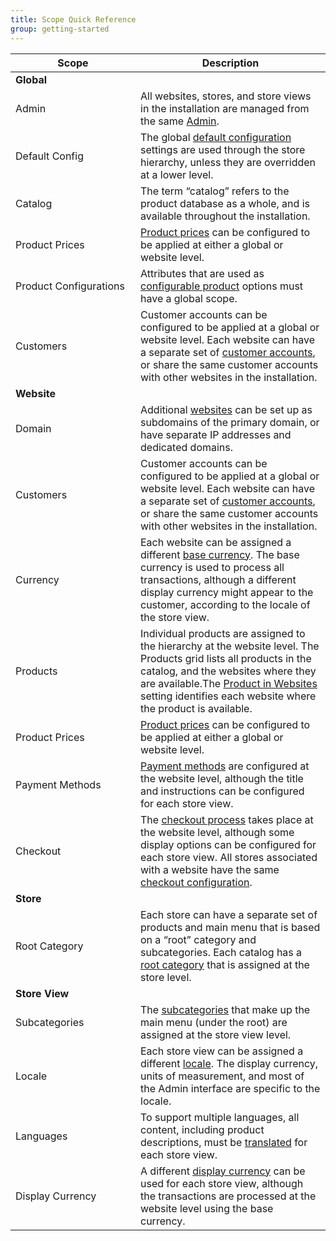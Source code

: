 ```yaml
---
title: Scope Quick Reference
group: getting-started
---
```


<table>
      <col WIDTH="200">
	   <col WIDTH="auto">
      <thead>
         <tr>
            <th>Scope</th>
            <th>Description</th>
         </tr>
      </thead>
      <tbody>
         <tr>
            <td colspan="2"><b>Global</b></td>
         </tr>
         <tr>
            <td>Admin</td>
            <td>All websites, stores, and store views in the installation are managed from the same <a href="{% link stores/admin.md %}">Admin</a>.</td>
         </tr>
         <tr>
            <td>Default Config</td>
            <td>The global <a href="{% link configuration/scope.md %}">default configuration</a> settings are used through the store hierarchy, unless they are overridden at a lower level.</td>
         </tr>
         <tr>
            <td>Catalog</td>
            <td>The term “catalog” refers to the product database as a whole, and is available throughout the installation.</td>
         </tr>
         <tr>
            <td>Product Prices</td>
            <td><a href="{% link catalog/catalog-price-scope.md %}">Product prices</a> can be configured to be applied at either a global or website level.</td>
         </tr>
         <tr>
            <td>Product Configurations</td>
            <td>Attributes that are used as <a href="{% link catalog/product-create-configurable.md %}">configurable product</a> options must have a global scope.</td>
         </tr>
         <tr>
            <td>Customers</td>
            <td>Customer accounts can be configured to be applied at a global or website level. Each website can have a separate set of <a href="{% link customers/account-scope.md %}">customer accounts</a>, or share the same customer accounts with other websites in the installation.</td>
         </tr>
         <tr>
            <td colspan="2"><b>Website</b></td>
         </tr>
         <tr>
            <td>Domain</td>
            <td>Additional <a href="{% link stores/stores-all-create-website.md %}">websites</a> can be set up as subdomains of the primary domain, or  have separate IP addresses and dedicated domains.  </td>
         </tr>
         <tr>
            <td>Customers</td>
            <td>Customer accounts can be configured to be applied at a global or website level. Each website can have a separate set of <a href="{% link customers/account-scope.md %}">customer accounts</a>, or share the same customer accounts with other websites in the installation.</td>
         </tr>
         <tr>
            <td>Currency</td>
            <td>Each website can be assigned a different <a href="{% link stores/currency-configuration.md %}">base currency</a>. The base currency is used to process all transactions, although a different display currency might appear to the customer, according to the locale of the store view.</td>
         </tr>
         <tr>
            <td>Products</td>
            <td>Individual products are assigned to the hierarchy at the website level. The Products grid lists all products in the catalog, and the websites where they are available.The <a href="{% link catalog/settings-basic-websites.md %}">Product in Websites</a> setting identifies each website where the product is available. </td>
         </tr>
         <tr>
            <td>Product Prices</td>
            <td><a href="{% link catalog/catalog-price-scope.md %}">Product prices</a> can be configured to be applied at either a global or website level.</td>
         </tr>
         <tr>
            <td>Payment Methods</td>
            <td><a href="{% link payment/payments.md %}">Payment methods</a> are configured at the website level, although the title and instructions can be configured for each store view.</td>
         </tr>
         <tr>
            <td>Checkout</td>
            <td>The <a href="{% link sales/checkout-process.md %}">checkout process</a> takes place at the website level, although some display options can be configured for each store view. All stores associated with a website have the same <a href="{% link sales/checkout-configuration.md %}">checkout configuration</a>.</td>
         </tr>
         <tr>
            <td colspan="2"><b>Store</b></td>
         </tr>
         <tr>
            <td>Root Category</td>
            <td>Each store can have a separate set of products and main menu that is based on a “root” category and subcategories. Each catalog has a <a href="{% link catalog/category-root.md %}">root category</a> that is assigned at the store level.</td>
         </tr>
         <tr>
            <td colspan="2"><b>Store View</b></td>
         </tr>
         <tr>
            <td>Subcategories</td>
            <td>The <a href="{% link catalog/category-create.md %}">subcategories</a> that make up the main menu (under the root) are assigned at the store view level.</td>
         </tr>
         <tr>
            <td>Locale</td>
            <td>Each store view can be assigned a different <a href="{% link stores/locale-options.md %}">locale</a>. The display currency, units of measurement, and most of the Admin interface are specific to the locale.</td>
         </tr>
         <tr>
            <td>Languages</td>
            <td>To support multiple languages, all content, including product descriptions, must be  <a href="{% link catalog/product-translate.md %}">translated</a> for each store view.</td>
         </tr>
         <tr>
            <td>Display Currency</td>
            <td>A different <a href="{% link stores/currency-configuration.md %}">display currency</a> can be used for each store view, although the transactions are processed at the website level using the base currency.</td>
         </tr>
      </tbody>
   </table>
